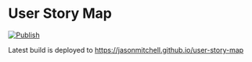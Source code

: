 # User Story Map

[![Publish](https://github.com/jasonmitchell/user-story-map/actions/workflows/publish.yml/badge.svg)](https://github.com/jasonmitchell/user-story-map/actions/workflows/publish.yml)

Latest build is deployed to https://jasonmitchell.github.io/user-story-map